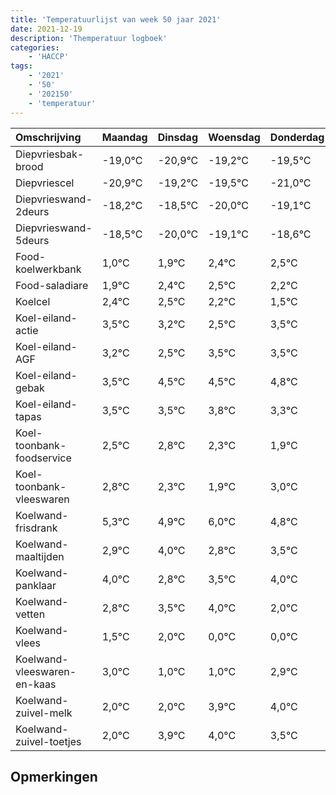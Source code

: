 ```yaml
---
title: 'Temperatuurlijst van week 50 jaar 2021'
date: 2021-12-19
description: 'Themperatuur logboek'
categories:
    - 'HACCP'
tags:
    - '2021'
    - '50'
    - '202150'
    - 'temperatuur'
---
```

|Omschrijving|Maandag|Dinsdag|Woensdag|Donderdag|Vrijdag|Zaterdag|Zondag|
|:---|:---|:---|:---|:---|:---|:---|:---|
|Diepvriesbak-brood|-19,0°C|-20,9°C|-19,2°C|-19,5°C|-21,0°C|-20,1°C|-19,6°C|
|Diepvriescel|-20,9°C|-19,2°C|-19,5°C|-21,0°C|-20,1°C|-19,6°C|-19,5°C|
|Diepvrieswand-2deurs|-18,2°C|-18,5°C|-20,0°C|-19,1°C|-18,6°C|-18,5°C|-18,8°C|
|Diepvrieswand-5deurs|-18,5°C|-20,0°C|-19,1°C|-18,6°C|-18,5°C|-18,8°C|-19,5°C|
|Food-koelwerkbank|1,0°C|1,9°C|2,4°C|2,5°C|2,2°C|1,5°C|2,5°C|
|Food-saladiare|1,9°C|2,4°C|2,5°C|2,2°C|1,5°C|2,5°C|2,5°C|
|Koelcel|2,4°C|2,5°C|2,2°C|1,5°C|2,5°C|2,5°C|2,8°C|
|Koel-eiland-actie|3,5°C|3,2°C|2,5°C|3,5°C|3,5°C|3,8°C|3,3°C|
|Koel-eiland-AGF|3,2°C|2,5°C|3,5°C|3,5°C|3,8°C|3,3°C|2,9°C|
|Koel-eiland-gebak|3,5°C|4,5°C|4,5°C|4,8°C|4,3°C|3,9°C|5,0°C|
|Koel-eiland-tapas|3,5°C|3,5°C|3,8°C|3,3°C|2,9°C|4,0°C|2,8°C|
|Koel-toonbank-foodservice|2,5°C|2,8°C|2,3°C|1,9°C|3,0°C|1,8°C|2,5°C|
|Koel-toonbank-vleeswaren|2,8°C|2,3°C|1,9°C|3,0°C|1,8°C|2,5°C|3,0°C|
|Koelwand-frisdrank|5,3°C|4,9°C|6,0°C|4,8°C|5,5°C|6,0°C|4,0°C|
|Koelwand-maaltijden|2,9°C|4,0°C|2,8°C|3,5°C|4,0°C|2,0°C|2,0°C|
|Koelwand-panklaar|4,0°C|2,8°C|3,5°C|4,0°C|2,0°C|2,0°C|3,9°C|
|Koelwand-vetten|2,8°C|3,5°C|4,0°C|2,0°C|2,0°C|3,9°C|4,0°C|
|Koelwand-vlees|1,5°C|2,0°C|0,0°C|0,0°C|1,9°C|2,0°C|1,5°C|
|Koelwand-vleeswaren-en-kaas|3,0°C|1,0°C|1,0°C|2,9°C|3,0°C|2,5°C|1,8°C|
|Koelwand-zuivel-melk|2,0°C|2,0°C|3,9°C|4,0°C|3,5°C|2,8°C|4,0°C|
|Koelwand-zuivel-toetjes|2,0°C|3,9°C|4,0°C|3,5°C|2,8°C|4,0°C|2,9°C|

## Opmerkingen


